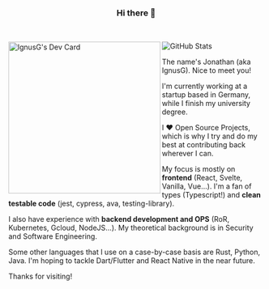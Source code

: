 <div>
  <h3 align="center">Hi there 👋</h3>
  <br />
  <a href="https://app.daily.dev/IgnusG">
    <p><img align="left" src="https://api.daily.dev/devcards/4a221d409db840ed9618499dbb540e11.png?r=0yd" width="300" alt="IgnusG's Dev Card" /></p>
    <!-- If you like reading dev news and find this card cool, here's a link that tells you more :) https://changelog.daily.dev/devcard-201281 -->
  </a>
</div>

<img alt="GitHub Stats" src="https://github-readme-stats.vercel.app/api?username=ignusg&show_icons=true&hide_title=true&count_private=true&text_color=ffffff&bg_color=0d1217&icon_color=2a6eca&border_color=919496&border_radius=25" />
<!-- Courtesy of Anurag Hazra https://github.com/anuraghazra/github-readme-stats -->

The name's Jonathan (aka IgnusG). Nice to meet you! <!-- Hello there sneaky source code viewer, enjoy the stay ;) -->
  
I'm currently working at a startup based in Germany, while I finish my university degree. 
  
I ❤ Open Source Projects, which is why I try and do my best at contributing back wherever I can.

My focus is mostly on <strong>frontend</strong> (React, Svelte, Vanilla, Vue...). I'm a fan of types (Typescript!<!-- Why are there so many libraries without types?! :( -->) and <strong>clean testable code</strong> (jest, cypress, ava, testing-library). 
  
I also have experience with <strong>backend development and OPS</strong> (RoR, Kubernetes, Gcloud, NodeJS...<!-- And Azure, but since my last login attempt I'm still waiting for my OTP Email. 2 years and counting... -->). My theoretical background is in Security and Software Engineering. 

Some other languages that I use on a case-by-case basis are Rust, Python, Java. I'm hoping to tackle Dart/Flutter and React Native in the near future. 
  
Thanks for visiting! <!-- If you've made it this far, here is a cookie for you 🍪 --> 
